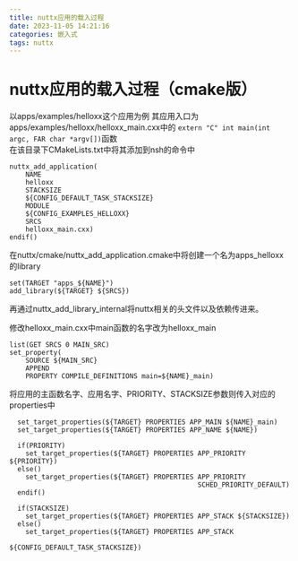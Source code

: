 ```yaml
---
title: nuttx应用的载入过程
date: 2023-11-05 14:21:16
categories: 嵌入式
tags: nuttx
---
```

# nuttx应用的载入过程（cmake版）
以apps/examples/helloxx这个应用为例
其应用入口为apps/examples/helloxx/helloxx_main.cxx中的
`extern "C" int main(int argc, FAR char *argv[])`函数  
在该目录下CMakeLists.txt中将其添加到nsh的命令中   
```if(CONFIG_EXAMPLES_HELLOXX)  
nuttx_add_application(   
    NAME
    helloxx
    STACKSIZE
    ${CONFIG_DEFAULT_TASK_STACKSIZE}
    MODULE
    ${CONFIG_EXAMPLES_HELLOXX}
    SRCS
    helloxx_main.cxx)
endif()
```
在nuttx/cmake/nuttx_add_application.cmake中将创建一个名为apps_helloxx的library

```
set(TARGET "apps_${NAME}")
add_library(${TARGET} ${SRCS})
```
再通过nuttx_add_library_internal将nuttx相关的头文件以及依赖传进来。

修改helloxx_main.cxx中main函数的名字改为helloxx_main
```
list(GET SRCS 0 MAIN_SRC)
set_property(
    SOURCE ${MAIN_SRC}
    APPEND
    PROPERTY COMPILE_DEFINITIONS main=${NAME}_main)
```

将应用的主函数名字、应用名字、PRIORITY、STACKSIZE参数则传入对应的properties中


```
  set_target_properties(${TARGET} PROPERTIES APP_MAIN ${NAME}_main)
  set_target_properties(${TARGET} PROPERTIES APP_NAME ${NAME})

  if(PRIORITY)
    set_target_properties(${TARGET} PROPERTIES APP_PRIORITY ${PRIORITY})
  else()
    set_target_properties(${TARGET} PROPERTIES APP_PRIORITY
                                               SCHED_PRIORITY_DEFAULT)
  endif()

  if(STACKSIZE)
    set_target_properties(${TARGET} PROPERTIES APP_STACK ${STACKSIZE})
  else()
    set_target_properties(${TARGET} PROPERTIES APP_STACK
                                               ${CONFIG_DEFAULT_TASK_STACKSIZE})
```

